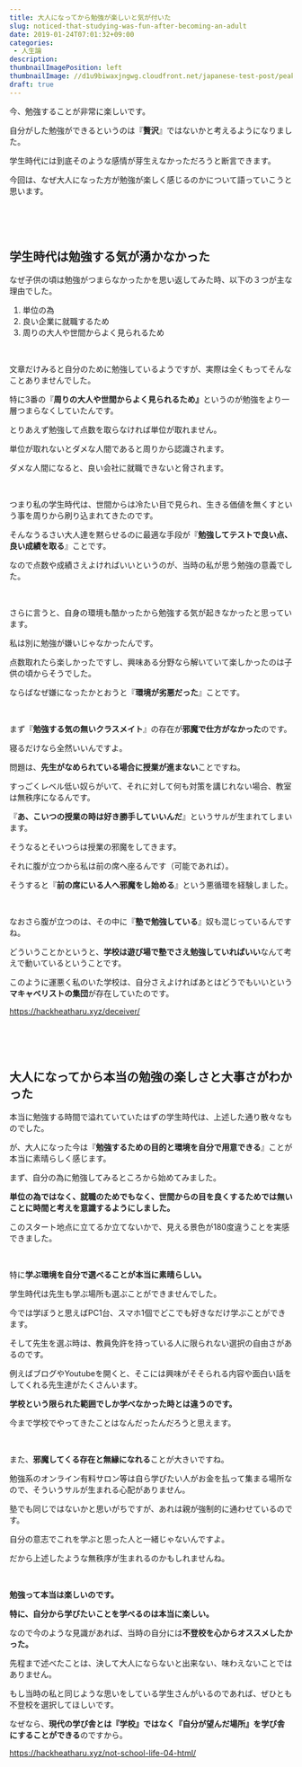 ```yaml
---
title: 大人になってから勉強が楽しいと気が付いた
slug: noticed-that-studying-was-fun-after-becoming-an-adult
date: 2019-01-24T07:01:32+09:00
categories: 
 - 人生論
description: 
thumbnailImagePosition: left
thumbnailImage: //d1u9biwaxjngwg.cloudfront.net/japanese-test-post/peak-140.jpg
draft: true
---
```

<!--more-->

今、勉強することが非常に楽しいです。

自分がした勉強ができるというのは『<strong>贅沢</strong>』ではないかと考えるようになりました。

学生時代には到底そのような感情が芽生えなかっただろうと断言できます。

今回は、なぜ大人になった方が勉強が楽しく感じるのかについて語っていこうと思います。

&nbsp;

&nbsp;
<h2>学生時代は勉強する気が湧かなかった</h2>
なぜ子供の頃は勉強がつまらなかったかを思い返してみた時、以下の３つが主な理由でした。
<ol>
 	<li>単位の為</li>
 	<li>良い企業に就職するため</li>
 	<li>周りの大人や世間からよく見られるため</li>
</ol>
&nbsp;

文章だけみると自分のために勉強しているようですが、実際は全くもってそんなことありませんでした。

特に3番の『<strong>周りの大人や世間からよく見られるため』</strong>というのが勉強をより一層つまらなくしていたんです。

とりあえず勉強して点数を取らなければ単位が取れません。

単位が取れないとダメな人間であると周りから認識されます。

ダメな人間になると、良い会社に就職できないと脅されます。

&nbsp;

つまり私の学生時代は、世間からは冷たい目で見られ、生きる価値を無くすという事を周りから刷り込まれてきたのです。

そんなうるさい大人達を黙らせるのに最適な手段が『<strong>勉強してテストで良い点、良い成績を取る</strong>』ことです。

なので点数や成績さえよければいいというのが、当時の私が思う勉強の意義でした。

&nbsp;

さらに言うと、自身の環境も酷かったから勉強する気が起きなかったと思っています。

私は別に勉強が嫌いじゃなかったんです。

点数取れたら楽しかったですし、興味ある分野なら解いていて楽しかったのは子供の頃からそうでした。

ならばなぜ嫌になったかとおうと『<strong>環境が劣悪だった</strong>』ことです。

&nbsp;

まず『<strong>勉強する気の無いクラスメイト</strong>』の存在が<strong>邪魔で仕方がなかった</strong>のです。

寝るだけなら全然いいんですよ。

問題は、<strong>先生がなめられている場合に授業が進まない</strong>ことですね。

すっごくレベル低い奴らがいて、それに対して何も対策を講じれない場合、教室は無秩序になるんです。

『<strong>あ、こいつの授業の時は好き勝手していいんだ</strong>』というサルが生まれてしまいます。

そうなるとそいつらは授業の邪魔をしてきます。

それに腹が立つから私は前の席へ座るんです（可能であれば）。

そうすると『<strong>前の席にいる人へ邪魔をし始める</strong>』という悪循環を経験しました。

&nbsp;

なおさら腹が立つのは、その中に『<strong>塾で勉強している</strong>』奴も混じっているんですね。

どういうことかというと、<strong>学校は遊び場で塾でさえ勉強していればいい</strong>なんて考えで動いているということです。

このように運悪く私のいた学校は、自分さえよければあとはどうでもいいという<strong>マキャベリストの集団</strong>が存在していたのです。

https://hackheatharu.xyz/deceiver/

&nbsp;

&nbsp;
<h2>大人になってから本当の勉強の楽しさと大事さがわかった</h2>
本当に勉強する時間で溢れていていたはずの学生時代は、上述した通り散々なものでした。

が、大人になった今は『<strong>勉強するための目的と環境を自分で用意できる</strong>』ことが本当に素晴らしく感じます。

まず、自分の為に勉強してみるところから始めてみました。

<strong>単位の為ではなく、就職のためでもなく、世間からの目を良くするためでは無いことに時間と考えを意識するようにしました。</strong>

このスタート地点に立てるか立てないかで、見える景色が180度違うことを実感できました。

&nbsp;

特に<strong>学ぶ環境を自分で選べることが本当に素晴らしい。</strong>

学生時代は先生も学ぶ場所も選ぶことができませんでした。

今では学ぼうと思えばPC1台、スマホ1個でどこでも好きなだけ学ぶことができます。

そして先生を選ぶ時は、教員免許を持っている人に限られない選択の自由さがあるのです。

例えばブログやYoutubeを開くと、そこには興味がそそられる内容や面白い話をしてくれる先生達がたくさんいます。

<strong>学校という限られた範囲でしか学べなかった時とは違うのです。</strong>

今まで学校でやってきたことはなんだったんだろうと思えます。

&nbsp;

また、<strong>邪魔してくる存在と無縁になれる</strong>ことが大きいですね。

勉強系のオンライン有料サロン等は自ら学びたい人がお金を払って集まる場所なので、そういうサルが生まれる心配がありません。

塾でも同じではないかと思いがちですが、あれは親が強制的に通わせているのです。

自分の意志でこれを学ぶと思った人と一緒じゃないんですよ。

だから上述したような無秩序が生まれるのかもしれませんね。

&nbsp;

<strong>勉強って本当は楽しいのです。</strong>

<strong>特に、自分から学びたいことを学べるのは本当に楽しい。</strong>

なので今のような見識があれば、当時の自分には<strong>不登校を心からオススメしたかった。</strong>

先程まで述べたことは、決して大人にならないと出来ない、味わえないことではありません。

もし当時の私と同じような思いをしている学生さんがいるのであれば、ぜひとも不登校を選択してほしいです。

なぜなら、<strong>現代の学び舎とは『学校』ではなく『自分が望んだ場所』を学び舎にすることができる</strong>のですから。

https://hackheatharu.xyz/not-school-life-04-html/
